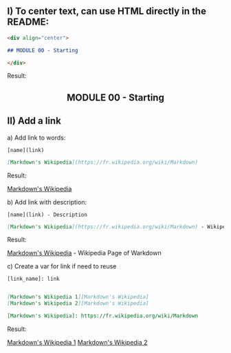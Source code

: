 
## I) To center text, can use HTML directly in the README:

```markdown
<div align="center">

## MODULE 00 - Starting

</div>

```

Result:  

<div align="center">

## MODULE 00 - Starting

</div>


## II) Add a link

a) Add link to words:

`[name](link)`

```markdown
[Markdown's Wikipedia](https://fr.wikipedia.org/wiki/Markdown)
```

Result:   

[Markdown's Wikipedia](https://fr.wikipedia.org/wiki/Markdown)

b) Add link with description:

`[name](link) - Description`

```markdown
[Markdown's Wikipedia](https://fr.wikipedia.org/wiki/Markdown) - Wikipedia Page of Warkdown
```

Result:  

[Markdown's Wikipedia](https://fr.wikipedia.org/wiki/Markdown) - Wikipedia Page of Warkdown 

c) Create a var for link if need to reuse

`[link_name]: link`

```markdown

[Markdown's Wikipedia 1][Markdown's Wikipedia]
[Markdown's Wikipedia 2][Markdown's Wikipedia]

[Markdown's Wikipedia]: https://fr.wikipedia.org/wiki/Markdown
```

Result:  

[Markdown's Wikipedia 1][Markdown's Wikipedia]
[Markdown's Wikipedia 2][Markdown's Wikipedia]

[Markdown's Wikipedia]: https://fr.wikipedia.org/wiki/Markdown